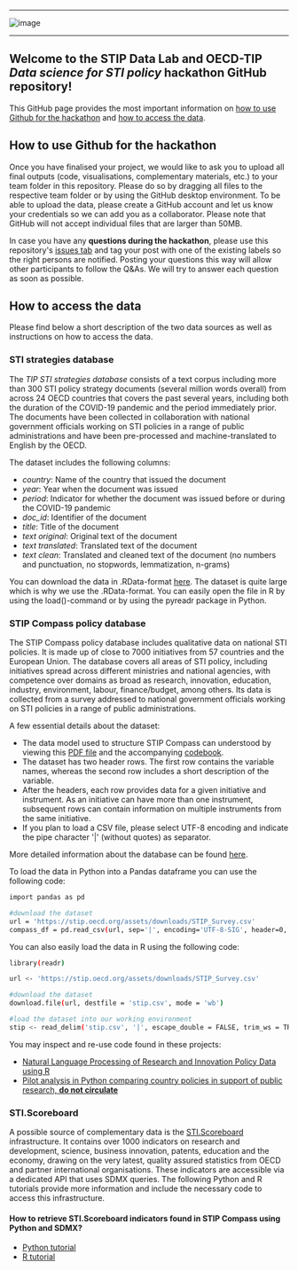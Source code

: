 --------------
![image](https://user-images.githubusercontent.com/62353975/169685124-eccc8fe7-78d4-49c9-86f8-f30e2085a3e0.png)

--------------

## Welcome to the STIP Data Lab and OECD-TIP _Data science for STI policy_ hackathon GitHub repository!

This GitHub page provides the most important information on [how to use Github for the hackathon](#How-to-use-Github-for-the-hackathon) and [how to access the data](#How-to-access-the-data).

## How to use Github for the hackathon

Once you have finalised your project, we would like to ask you to upload all final outputs (code, visualisations, complementary materials, etc.) to your team folder in this repository. Please do so by dragging all files to the respective team folder or by using the GitHub desktop environment. To be able to upload the data, please create a GitHub account and let us know your credentials so we can add you as a collaborator. Please note that GitHub will not accept individual files that are larger than 50MB.

In case you have any **questions during the hackathon**, please use this repository's [issues tab](https://github.com/STIPlab/hackathon/issues) and tag your post with one of the existing labels so the right persons are notified. Posting your questions this way will allow other participants to follow the Q&As. We will try to answer each question as soon as possible.

## How to access the data

Please find below a short description of the two data sources as well as instructions on how to access the data.

### STI strategies database

The _TIP STI strategies database_ consists of a text corpus including more than 300 STI policy strategy documents (several million words overall) from across 24 OECD countries that covers the past several years, including both the duration of the COVID-19 pandemic and the period immediately prior. The documents have been collected in collaboration with national government officials working on STI policies in a range of public administrations and have been pre-processed and machine-translated to English by the OECD.

The dataset includes the following columns:
* _country_: Name of the country that issued the document
* _year_: Year when the document was issued
* _period_: Indicator for whether the document was issued before or during the COVID-19 pandemic
* _doc_id_: Identifier of the document
* _title_: Title of the document
* _text original_: Original text of the document
* _text translated_: Translated text of the document
* _text clean_: Translated and cleaned text of the document (no numbers and punctuation, no stopwords, lemmatization, n-grams)

You can download the data in .RData-format [here](https://www.dropbox.com/s/vd4ky6kv1a3cmho/strategies_final.RData?dl=0). The dataset is quite large which is why we use the .RData-format. You can easily open the file in R by using the load()-command or by using the pyreadr package in Python.

### STIP Compass policy database

The STIP Compass policy database includes qualitative data on national STI policies. It is made up of close to 7000 initiatives from 57 countries and the European Union. The database covers all areas of STI policy, including initiatives spread across different ministries and national agencies, with competence over domains as broad as research, innovation, education, industry, environment, labour, finance/budget, among others. Its data is collected from a survey addressed to national government officials working on STI policies in a range of public administrations.

A few essential details about the dataset:

* The data model used to structure STIP Compass can understood by viewing this [PDF file](https://stip.oecd.org/assets/downloads/STIPCompassTaxonomies.pdf) and the accompanying [codebook](https://stiplab.github.io/hackathon/resources/2021%20STIP%20survey%20codebook.xlsx). 
* The dataset has two header rows. The first row contains the variable names, whereas the second row includes a short description of the variable.
* After the headers, each row provides data for a given initiative and instrument. As an initiative can have more than one instrument, subsequent rows can contain information on multiple instruments from the same initiative.
* If you plan to load a CSV file, please select UTF-8 encoding and indicate the pipe character '|' (without quotes) as separator.

More detailed information about the database can be found [here](https://stip.oecd.org/stip/pages/stipDataLab).

To load the data in Python into a Pandas dataframe you can use the following code:

```bash
import pandas as pd

#download the dataset
url = 'https://stip.oecd.org/assets/downloads/STIP_Survey.csv'
compass_df = pd.read_csv(url, sep='|', encoding='UTF-8-SIG', header=0, low_memory=False)
```

You can also easily load the data in R using the following code:

```bash
library(readr)

url <- 'https://stip.oecd.org/assets/downloads/STIP_Survey.csv'

#download the dataset
download.file(url, destfile = 'stip.csv', mode = 'wb')

#load the dataset into our working environment
stip <- read_delim('stip.csv', '|', escape_double = FALSE, trim_ws = TRUE)
```

You may inspect and re-use code found in these projects:

* [Natural Language Processing of Research and Innovation Policy Data using R](https://stiplab.github.io/datastories/nlp%20tutorial/Getting%20Started%20with%20NLP%20of%20Research%20and%20Innovation%20Policy%20Data%20using%20R.html)
* [Pilot analysis in Python comparing country policies in support of public research, **do not circulate**](https://stiplab.github.io/datastories/comparing%20countries/Comparing%20country%20policies%20using%20STIP%20Compass%20%5Bdraft%5D.html)

### STI.Scoreboard

A possible source of complementary data is the [STI.Scoreboard](https://www.oecd.org/sti/scoreboard.htm) infrastructure. It contains over 1000 indicators on research and development, science, business innovation, patents, education and the economy, drawing on the very latest, quality assured statistics from OECD and partner international organisations. These indicators are accessible via a dedicated API that uses SDMX queries. The following Python and R tutorials provide more information and include the necessary code to access this infrastructure.

#### How to retrieve STI.Scoreboard indicators found in STIP Compass using Python and SDMX?
* [Python tutorial](https://colab.research.google.com/drive/1-qPUqDh6QolHOauYf1pt4GWMW8M_yvzk?usp=sharing)
* [R tutorial](https://colab.research.google.com/drive/168-JCLtK8PCduEmRY4x22qEVW1F0q0vc?usp=sharing)
